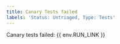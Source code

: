 ```yaml
---
title: Canary Tests failed
labels: 'Status: Untriaged, Type: Tests'
---
```

Canary tests failed: {{ env.RUN_LINK }}
